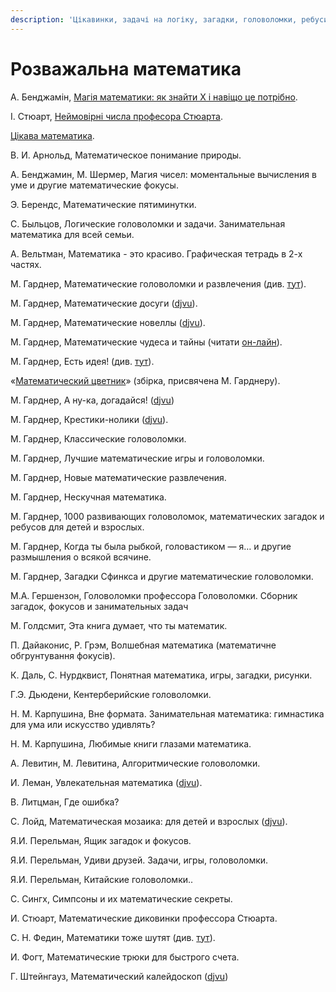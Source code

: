 ```yaml
---
description: 'Цікавинки, задачі на логіку, загадки, головоломки, ребуси...'
---
```


# Розважальна математика

А. Бенджамін, [Магія математики: як знайти Х і навіщо це потрібно](https://kmbooks.com.ua/book?code=733716).

І. Стюарт, [Неймовірні числа професора Стюарта](https://nashformat.ua/products/nejmovirni-chysla-profesora-styuarta-909245).

[Цікава математика](https://shop.talantbooks.com.ua/katalog-knig/uchebnye-posobija/biblioteka-shkolnika/krylatye-slova-i-vyrazheniya-rus-1/).



В. И. Арнольд, Математическое понимание природы.

А. Бенджамин, М. Шермер, Магия чисел: моментальные вычисления в уме и другие математические фокусы.  
  
Э. Берендс, Математические пятиминутки. 

С. Быльцов, Логические головоломки и задачи. Занимательная математика для всей семьи.

А. Вельтман, Математика - это красиво. Графическая тетрадь в 2-х частях.

М. Гарднер, Математические головоломки и развлечения \(див. [тут](https://royallib.com/book/martin_gardner/matematicheskie_golovolomki_i_razvlecheniya.html)\).

М. Гарднер, Математические досуги \([djvu](https://sheba.spb.ru/za/mat-dosug-1972.djvu)\).

М. Гарднер, Математические новеллы \([djvu](https://sheba.spb.ru/za/mat-novel-1974.djvu)\).

М. Гарднер, Математические чудеса и тайны \(читати [он-лайн](https://www.mathedu.ru/text/gardner_matematicheskie_chudesa_i_tayny_1967/p0/)\).

М. Гарднер, Есть идея! \(див. [тут](https://royallib.com/book/martin_gardner/est_ideya.html)\).

«[Математический цветник](http://ilib.mccme.ru/djvu/cvetnik.htm)» \(збірка, присвячена М. Гарднеру\).

М. Гарднер, А ну-ка, догадайся! \([djvu](https://sheba.spb.ru/za/anu-ka-dog-1984.djvu)\)

М. Гарднер, Крестики-нолики \([djvu](https://sheba.spb.ru/za/gardner-krestiki-1988.djvu)\).

М. Гарднер, Классические головоломки.

М. Гарднер, Лучшие математические игры и головоломки.

М. Гарднер, Новые математические развлечения.

М. Гарднер, Нескучная математика.

М. Гарднер, 1000 развивающих головоломок, математических загадок и ребусов для детей и взрослых.

М. Гарднер, Когда ты была рыбкой, головастиком — я… и другие размышления о всякой всячине.

М. Гарднер, Загадки Сфинкса и другие математические головоломки.

М.А. Гершензон, Головоломки профессора Головоломки. Сборник загадок, фокусов и занимательных задач

М. Голдсмит, Эта книга думает, что ты математик.

П. Дайаконис, Р. Грэм, Волшебная математика \(математичне обгрунтування фокусів\).

К. Даль, С. Нурдквист, Понятная математика, игры, загадки, рисунки.

Г.Э. Дьюдени, Кентерберийские головоломки.

Н. М. Карпушина, Вне формата. Занимательная математика: гимнастика для ума или искусство удивлять?

Н. М. Карпушина, Любимые книги глазами математика.

А. Левитин, М. Левитина, Алгоритмические головоломки.

И. Леман, Увлекательная математика \([djvu](https://sheba.spb.ru/za/uvlekat-matemat-1985.djvu)\).

В. Литцман, Где ошибка?

С.  Лойд, Математическая мозаика: для детей и взрослых \([djvu](https://sheba.spb.ru/za/mat-moz-1980.djvu)\).

Я.И. Перельман, Ящик загадок и фокусов. 

Я.И. Перельман, Удиви друзей. Задачи, игры, головоломки. 

Я.И. Перельман, Китайские головоломки.. 

С. Сингх, Симпсоны и их математические секреты.

И. Стюарт, Математические диковинки профессора Стюарта.

С. Н. Федин, Математики тоже шутят \(див. [тут](https://royallib.com/book/fedin_sergey/matematiki_toge_shutyat.html)\).

И. Фогт, Математические трюки для быстрого счета.

Г. Штейнгауз, Математический калейдоскоп \([djvu](https://sheba.spb.ru/za/kvant08-matemat-1981.djvu)\)


